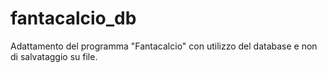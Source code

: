# fantacalcio_db
Adattamento del programma "Fantacalcio" con utilizzo del database e non di salvataggio su file.

